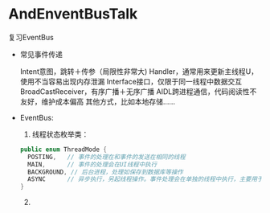 # AndEnventBusTalk
复习EventBus


* 常见事件传递

    Intent意图，跳转＋传参（局限性非常大)
    Handler，通常用来更新主线程U，使用不当容易出现内存泄漏
    Interface接口，仅限于同一线程中数据交互
    BroadCastReceiver，有序广播＋无序广播
    AIDL跨进程通信，代码阅读性不友好，维护成本偏高
    其他方式，比如本地存储……


* EventBus:

  1. 线程状态枚举类：
   ```java
  public enum ThreadMode {
     POSTING,   // 事件的处理在和事件的发送在相同的线程
     MAIN,      // 事件的处理会在UI线程中执行
     BACKGROUND, // 后台进程，处理如保存到数据库等操作
     ASYNC      // 异步执行，另起线程操作。事件处理会在单独的线程中执行，主要用于在后台线程中执行耗时操作
  }
   ```

  2. 